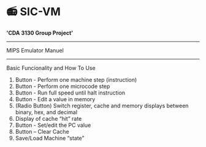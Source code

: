 # 📻 SIC-VM #

**'CDA 3130 Group Project'**

---

MIPS Emulator Manuel

---

Basic Funcionality and How To Use

1. Button - Perform one machine step (instruction)
2. Button - Perform one microcode step
3. Button - Run full speed until halt instruction
4. Button - Edit a value in memory
5. (Radio Button) Switch register, cache and memory displays between binary, hex, and
decimal
6. Display of cache “hit” rate
7. Button - Set/edit the PC value
8. Button – Clear Cache
9. Save/Load Machine “state”
